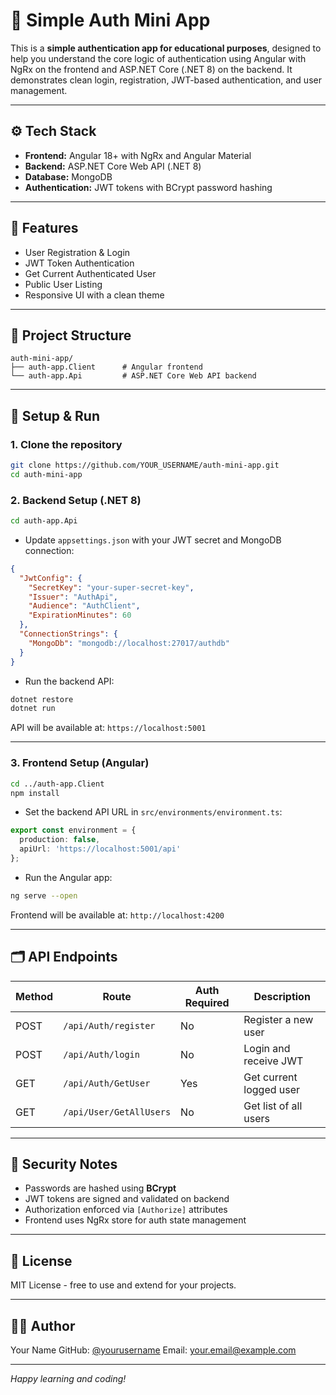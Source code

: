 # 🔐 Simple Auth Mini App

This is a **simple authentication app for educational purposes**, designed to help you understand the core logic of authentication using Angular with NgRx on the frontend and ASP.NET Core (.NET 8) on the backend. It demonstrates clean login, registration, JWT-based authentication, and user management.

---

## ⚙️ Tech Stack

* **Frontend:** Angular 18+ with NgRx and Angular Material
* **Backend:** ASP.NET Core Web API (.NET 8)
* **Database:** MongoDB
* **Authentication:** JWT tokens with BCrypt password hashing

---

## 🧩 Features

* User Registration & Login
* JWT Token Authentication
* Get Current Authenticated User
* Public User Listing
* Responsive UI with a clean theme

---

## 📁 Project Structure

```
auth-mini-app/
├── auth-app.Client      # Angular frontend
└── auth-app.Api         # ASP.NET Core Web API backend
```

---

## 🔧 Setup & Run

### 1. Clone the repository

```bash
git clone https://github.com/YOUR_USERNAME/auth-mini-app.git
cd auth-mini-app
```

### 2. Backend Setup (.NET 8)

```bash
cd auth-app.Api
```

* Update `appsettings.json` with your JWT secret and MongoDB connection:

```json
{
  "JwtConfig": {
    "SecretKey": "your-super-secret-key",
    "Issuer": "AuthApi",
    "Audience": "AuthClient",
    "ExpirationMinutes": 60
  },
  "ConnectionStrings": {
    "MongoDb": "mongodb://localhost:27017/authdb"
  }
}
```

* Run the backend API:

```bash
dotnet restore
dotnet run
```

API will be available at: `https://localhost:5001`

---

### 3. Frontend Setup (Angular)

```bash
cd ../auth-app.Client
npm install
```

* Set the backend API URL in `src/environments/environment.ts`:

```ts
export const environment = {
  production: false,
  apiUrl: 'https://localhost:5001/api'
};
```

* Run the Angular app:

```bash
ng serve --open
```

Frontend will be available at: `http://localhost:4200`

---

## 🗂 API Endpoints

| Method | Route                   | Auth Required | Description             |
| ------ | ----------------------- | ------------- | ----------------------- |
| POST   | `/api/Auth/register`    | No            | Register a new user     |
| POST   | `/api/Auth/login`       | No            | Login and receive JWT   |
| GET    | `/api/Auth/GetUser`     | Yes           | Get current logged user |
| GET    | `/api/User/GetAllUsers` | No            | Get list of all users   |

---

## 🔐 Security Notes

* Passwords are hashed using **BCrypt**
* JWT tokens are signed and validated on backend
* Authorization enforced via `[Authorize]` attributes
* Frontend uses NgRx store for auth state management

---

## 📜 License

MIT License - free to use and extend for your projects.

---

## 👨‍💻 Author

Your Name
GitHub: [@yourusername](https://github.com/yourusername)
Email: [your.email@example.com](mailto:your.email@example.com)

---

*Happy learning and coding!*
